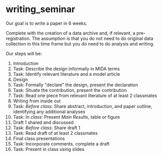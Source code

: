 # writing_seminar


Our goal is to write a paper in 6 weeks. 

Complete with the creation of a data archive and, if relevant, a pre-registration.
The assumption is that you do not need to do original data collection in this time frame but you do need to do analysis and writing.

Our steps will be:

1. Introduction
  1. Task: Describe the design informally in MIDA terms
  2. Task: Identify relevant literature and a model article
2. Design
  1. Task: Formally "declare" the design, present the declaration
  2. Task: Situate the contribution, present the contribution
  3. Task: Read one piece from relevant literature of at least 2 classmates 
3. Writing from inside out
  1. Task: *Before class*: Share abstract, introduction, and paper outline, identifying any additional analyses
  2. Task: *In class*: Present *Main Results*, table or figure
4. Draft 1 shared and discussed
  1. Task: *Before class*: Share draft 1
  2. Task: Read draft of at least 2 classmates 
5. Final class presentations
  1. Task: Incorporate comments, complete a draft
  2. Task: Present in class using slides   
